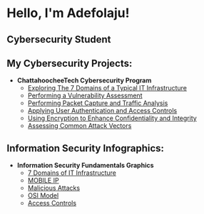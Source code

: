 <h1>Hello, I'm Adefolaju! <br/> 
  <h2> Cybersecurity Student</h2>


  <h2> My Cybersecurity Projects:</h2>

- <b>ChattahoocheeTech Cybersecurity Program</b>
  - [Exploring The 7 Domains of a Typical IT Infrastructure](https://studentschattahoocheetech-my.sharepoint.com/:b:/g/personal/asijuwa2_students_chattahoocheetech_edu1/Ef5ZWNKKg8RDgTkODddVrOABkqcxlYf2BXgevLn_S_Z9BA?e=S2Ysia)
  - [Performing a Vulnerability Assessment](https://studentschattahoocheetech-my.sharepoint.com/:b:/g/personal/asijuwa2_students_chattahoocheetech_edu1/EZDeREyONapGoFSbXwzaMWUBRP5G5_4ufLW_UAOak-QLCA?e=xg3yJl)
  - [Performing Packet Capture and Traffic Analysis](https://studentschattahoocheetech-my.sharepoint.com/:b:/g/personal/asijuwa2_students_chattahoocheetech_edu1/EazJNAiQnK1Oh2WoK7JniHwBX1uPqlD5cNCaPXE7fWxe8g?e=ei6zud)
  - [Applying User Authentication and Access Controls](https://studentschattahoocheetech-my.sharepoint.com/:b:/g/personal/asijuwa2_students_chattahoocheetech_edu1/EdF-Hjyi_IBOpkWgBshJc2kBEDuvpRPXmZOP5kZodQMZAw?e=2axEJi)
  - [Using Encryption to Enhance Confidentiality and Integrity](https://studentschattahoocheetech-my.sharepoint.com/:b:/g/personal/asijuwa2_students_chattahoocheetech_edu1/EWiUZmVchPVHuJMZVvW9aO0BHpG2D9ViWEftb4PQbuj-lg?e=xKqH17)
  - [Assessing Common Attack Vectors](https://studentschattahoocheetech-my.sharepoint.com/:b:/g/personal/asijuwa2_students_chattahoocheetech_edu1/EUav0fG6mW5AnBTWr3ZqlG8BbNFp-NTYG6kDcAn9pCSGWQ?e=G5PaaX)

 <h2>Information Security Infographics:</h2>

 - <b>Information Security Fundamentals Graphics</b>
   - [7 Domains of IT Infrastructure](https://studentschattahoocheetech-my.sharepoint.com/:b:/g/personal/asijuwa2_students_chattahoocheetech_edu1/EVzD6cXUIE9On1TLxFF0G-ABkeptjrVxFR80MrNXgU5TeQ?e=Yr23Q8)
   - [MOBILE IP](https://studentschattahoocheetech-my.sharepoint.com/:b:/g/personal/asijuwa2_students_chattahoocheetech_edu1/EUsJbMd0Vq5DoEh1Gy7OPxkBGDkYidZbqE2sTdTKgKSQ7Q?e=pbb9Rc)
   - [Malicious Attacks](https://studentschattahoocheetech-my.sharepoint.com/:b:/g/personal/asijuwa2_students_chattahoocheetech_edu1/EYwyvvZNAQ9Bo0S9rDSbIF0BQU0IqC_6jJA9UiaR5jAoXA?e=hOrw9d)
   - [OSI Model](https://studentschattahoocheetech-my.sharepoint.com/:b:/g/personal/asijuwa2_students_chattahoocheetech_edu1/ERukgjsCINVKiukNxLEVI3IBiN-7kJ2Zcm5Oz0tpVVB7qA?e=I63wNv)
   - [Access Controls](https://studentschattahoocheetech-my.sharepoint.com/:b:/g/personal/asijuwa2_students_chattahoocheetech_edu1/EbxMEo0CklhOtOIJHGyuGOwB2kqNH8B6nQMCR2LGrxpstw?e=hBrIOF)


  

